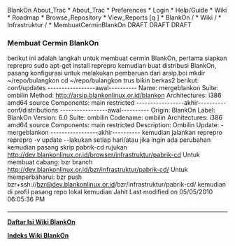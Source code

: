    BlankOn
 About_Trac
    * About_Trac
    * Preferences
    * Login
    * Help/Guide
    * Wiki
    * Roadmap
    * Browse_Repository
    * View_Reports
[q                 ]
    * BlankOn  /
    * Wiki  /
    * Infrastruktur  /
    * MembuatCerminBlankOn
DRAFT DRAFT DRAFT
### Membuat Cermin BlankOn
berikut ini adalah langkah untuk membuat cermin BlankOn,
pertama siapkan reprepro
sudo apt-get install reprepro
kemudian buat distribusi BlankOn, pasang konfigurasi untuk melakukan pembaruan
dari arsip.boi
mkdir ~/repo/bulangkon
cd ~/repo/bulangkon
trus bikin berkas2 berikut:
conf/updates
-----------------awal----------
Name: mergeblankon
Suite: ombilin
Method: http://arsip.blankonlinux.or.id/blankon
Architectures: i386 amd64 source
Components: main restricted
-----------------akhir----------
conf/distributions
-----------------awal----------
Origin: BlankOn
Label: BlankOn
Version: 6.0
Suite: ombilin
Codename: ombilin
Architectures: i386 amd64 source
Components: main restricted
Description: Ombilin
Update: - mergeblankon
-----------------akhir----------
kemudian jalankan reprepro
reprepro -v update --lakukan setiap hari/atau jika ingin ada perubahan
kemudian pasang skrip pabrik-cd rujukan
​http://dev.blankonlinux.or.id/browser/infrastruktur/pabrik-cd
Untuk membuat cabang:
bzr branch http://dev.blankonlinux.or.id/bzr/infrastruktur/pabrik-cd/
Untuk memperbaharui:
bzr push bzr+ssh://bzr@dev.blankonlinux.or.id/bzr/infrastruktur/pabrik-cd/
kemudian di profil pasang repo lokal
kemudian Jahit
Last modified on 05/05/2010 06:05:36 PM
#### 
    
 
 
 
 
 
---
[**Daftar Isi Wiki BlankOn**](/DaftarIsi/README.md)
 
[**Indeks Wiki BlankOn**](/Indeks.md)
